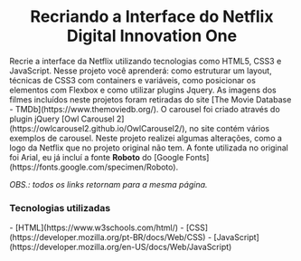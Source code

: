 
</p>
<h1 align="center">Recriando a Interface do Netflix<br>Digital Innovation One</h1>
Recrie a interface da Netflix utilizando tecnologias como HTML5, CSS3 e JavaScript. Nesse projeto você aprenderá: como estruturar um layout, técnicas de CSS3 com containers e variáveis, como posicionar os elementos com Flexbox e como utilizar plugins Jquery.
As imagens dos filmes incluídos neste projetos foram retiradas do site [The Movie Database - TMDb](https://www.themoviedb.org/). O carousel foi criado através do plugin jQuery [Owl Carousel 2](https://owlcarousel2.github.io/OwlCarousel2/), no site contém vários exemplos de carousel.
Neste projeto realizei algumas alterações, como a logo da Netflix que no projeto original não tem. A fonte utilizada no original foi Arial, eu já incluí a fonte <b>Roboto</b> do [Google Fonts](https://fonts.google.com/specimen/Roboto).

<i>OBS.: todos os links retornam para a mesma página.</i>
<h3>Tecnologias utilizadas</h3>
- [HTML](https://www.w3schools.com/html/)
- [CSS](https://developer.mozilla.org/pt-BR/docs/Web/CSS)
- [JavaScript](https://developer.mozilla.org/en-US/docs/Web/JavaScript)

